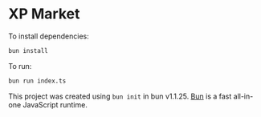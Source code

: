 # XP Market

To install dependencies:

```bash
bun install
```

To run:

```bash
bun run index.ts
```

This project was created using `bun init` in bun v1.1.25. [Bun](https://bun.sh) is a fast all-in-one JavaScript runtime.
